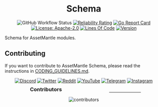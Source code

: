 <div align="center">
  <h1>Schema</h1>

![GitHub Workflow Status](https://github.com/AssetMantle/schema/actions/workflows/test.yml/badge.svg)
[![Reliability Rating](https://sonarcloud.io/api/project_badges/measure?project=AssetMantle_modules&metric=reliability_rating)](https://sonarcloud.io/summary/new_code?id=AssetMantle_modules)
[![Go Report Card](https://goreportcard.com/badge/github.com/AssetMantle/schema)](https://goreportcard.com/report/github.com/AssetMantle/schema)
[![License: Apache-2.0](https://img.shields.io/github/license/assetmantle/modules.svg)](https://github.com/AssetMantle/schema/blob/main/LICENSE)
[![Lines Of Code](https://img.shields.io/tokei/lines/github/assetmantle/modules)](https://github.com/AssetMantle/schema)
[![Version](https://img.shields.io/github/tag/assetmantle/modules.svg?cacheSeconds=3600)](https://github.com/AssetMantle/schema/latest)

</div>

Schema for AssetMantle modules.

## Contributing

If you want to contribute to AssetMantle Schema, please read the instructions
in [CODING_GUIDELINES.md](CODING_GUIDELINES.md).

<div align="center">

[![Discord](https://dcbadge.vercel.app/api/server/8tSZ2NPSnS)](https://discord.gg/8tSZ2NPSnS)
[![Twitter](https://img.shields.io/twitter/follow/AssetMantle?color=blue&label=Twitter&style=for-the-badge&cacheSeconds=3600&logo=twitter)](https://twitter.com/AssetMantle)
[![Reddit](https://img.shields.io/reddit/subreddit-subscribers/AssetMantle?style=for-the-badge&cacheSeconds=3600&logo=reddit&label=Reddit%20r/assetmantle&logoColor=white)](https://www.reddit.com/r/AssetMantle/)
[![YouTube](https://img.shields.io/youtube/channel/subscribers/UCQkov-0kol99KGMxyXc-a6Q?label=YouTube&cacheSeconds=3600&logoColor=red&style=for-the-badge&logo=YouTube)](https://www.youtube.com/channel/UCQkov-0kol99KGMxyXc-a6Q/videos)
[![Telegram](https://img.shields.io/badge/Telegram-chat-4995be?style=for-the-badge&cacheSeconds=3600)](https://t.me/assetmantlechat)
[![Instagram](https://img.shields.io/badge/Instagram-follow-dd2a7b?style=for-the-badge&cacheSeconds=3600)](https://www.instagram.com/assetmantle/)

</div>

<div align="center">
    <div style="display:flex; justify-content:space-around;">
        <h3 style="margin:-5px 10px 5px;">Contributors</h3>
        <hr align="left" width="20%">
    </div>
    <img src="https://contrib.rocks/image?repo=assetmantle/modules&columns=80" alt="contributors"/>
</div>
